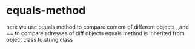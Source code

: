 # equals-method
here we use equals method to compare content of different objects  ,,and == to compare adresses of diff objects
equals method is inherited from object class to string class

